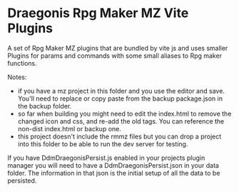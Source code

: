 # Draegonis Rpg Maker MZ Vite Plugins

A set of Rpg Maker MZ plugins that are bundled by vite js and uses
smaller Plugins for params and commands with some small aliases to
Rpg maker functions.

Notes:

- if you have a mz project in this folder and you use the
  editor and save. You'll need to replace or copy paste from
  the backup package.json in the backup folder.
- so far when building you might need to edit the index.html
  to remove the changed icon and css, and re-add the old tags.
  You can reference the non-dist index.html or backup one.
- this project doesn't include the rmmz files but you can drop
  a project into this folder to be able to run the dev server
  for testing.

If you have DdmDraegonisPersist.js enabled in your projects
plugin manager you will need to have a DdmDraegonisPersist.json
in your data folder. The information in that json is the initial
setup of all the data to be persisted.
